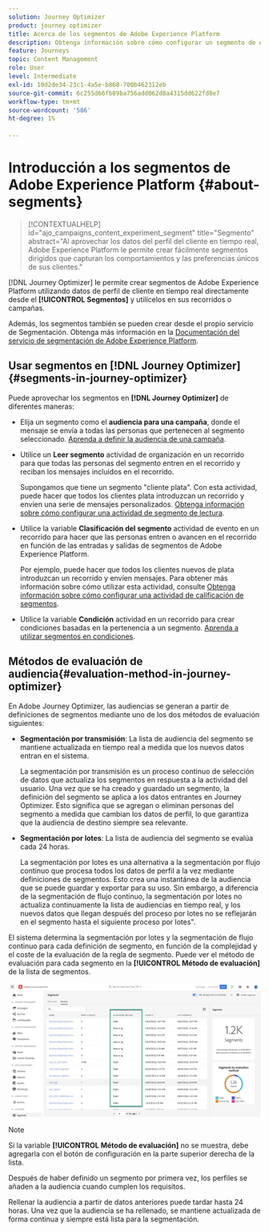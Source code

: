 ```yaml
---
solution: Journey Optimizer
product: journey optimizer
title: Acerca de los segmentos de Adobe Experience Platform
description: Obtenga información sobre cómo configurar un segmento de Adobe Experience Platform
feature: Journeys
topic: Content Management
role: User
level: Intermediate
exl-id: 10d2de34-23c1-4a5e-b868-700b462312eb
source-git-commit: 6c255d66fb89ba756add062d8a4315dd622fd8e7
workflow-type: tm+mt
source-wordcount: '586'
ht-degree: 1%

---
```


# Introducción a los segmentos de Adobe Experience Platform {#about-segments}

>[!CONTEXTUALHELP]
>id="ajo_campaigns_content_experiment_segment"
>title="Segmento"
>abstract="Al aprovechar los datos del perfil del cliente en tiempo real, Adobe Experience Platform le permite crear fácilmente segmentos dirigidos que capturan los comportamientos y las preferencias únicos de sus clientes."

[!DNL Journey Optimizer]  le permite crear segmentos de Adobe Experience Platform utilizando datos de perfil de cliente en tiempo real directamente desde el **[!UICONTROL Segmentos]** y utilícelos en sus recorridos o campañas.

Además, los segmentos también se pueden crear desde el propio servicio de Segmentación. Obtenga más información en la [Documentación del servicio de segmentación de Adobe Experience Platform](https://experienceleague.adobe.com/docs/experience-platform/segmentation/home.html).

## Usar segmentos en [!DNL Journey Optimizer] {#segments-in-journey-optimizer}

Puede aprovechar los segmentos en **[!DNL Journey Optimizer]** de diferentes maneras:

* Elija un segmento como el **audiencia para una campaña**, donde el mensaje se envía a todas las personas que pertenecen al segmento seleccionado. [Aprenda a definir la audiencia de una campaña](../campaigns/create-campaign.md#define-the-audience-audience).

* Utilice un **Leer segmento** actividad de organización en un recorrido para que todas las personas del segmento entren en el recorrido y reciban los mensajes incluidos en el recorrido.

   Supongamos que tiene un segmento &quot;cliente plata&quot;. Con esta actividad, puede hacer que todos los clientes plata introduzcan un recorrido y envíen una serie de mensajes personalizados. [Obtenga información sobre cómo configurar una actividad de segmento de lectura](../building-journeys/read-segment.md#configuring-segment-trigger-activity).

* Utilice la variable **Clasificación del segmento** actividad de evento en un recorrido para hacer que las personas entren o avancen en el recorrido en función de las entradas y salidas de segmentos de Adobe Experience Platform.

   Por ejemplo, puede hacer que todos los clientes nuevos de plata introduzcan un recorrido y envíen mensajes. Para obtener más información sobre cómo utilizar esta actividad, consulte [Obtenga información sobre cómo configurar una actividad de calificación de segmentos](../building-journeys/segment-qualification-events.md).

* Utilice la variable **Condición** actividad en un recorrido para crear condiciones basadas en la pertenencia a un segmento. [Aprenda a utilizar segmentos en condiciones](../building-journeys/condition-activity.md#using-a-segment).

## Métodos de evaluación de audiencia{#evaluation-method-in-journey-optimizer}

En Adobe Journey Optimizer, las audiencias se generan a partir de definiciones de segmentos mediante uno de los dos métodos de evaluación siguientes:

* **Segmentación por transmisión**: La lista de audiencia del segmento se mantiene actualizada en tiempo real a medida que los nuevos datos entran en el sistema.

   La segmentación por transmisión es un proceso continuo de selección de datos que actualiza los segmentos en respuesta a la actividad del usuario. Una vez que se ha creado y guardado un segmento, la definición del segmento se aplica a los datos entrantes en Journey Optimizer. Esto significa que se agregan o eliminan personas del segmento a medida que cambian los datos de perfil, lo que garantiza que la audiencia de destino siempre sea relevante.

* **Segmentación por lotes**: La lista de audiencia del segmento se evalúa cada 24 horas.

   La segmentación por lotes es una alternativa a la segmentación por flujo continuo que procesa todos los datos de perfil a la vez mediante definiciones de segmentos. Esto crea una instantánea de la audiencia que se puede guardar y exportar para su uso. Sin embargo, a diferencia de la segmentación de flujo continuo, la segmentación por lotes no actualiza continuamente la lista de audiencias en tiempo real, y los nuevos datos que llegan después del proceso por lotes no se reflejarán en el segmento hasta el siguiente proceso por lotes&quot;.

El sistema determina la segmentación por lotes y la segmentación de flujo continuo para cada definición de segmento, en función de la complejidad y el coste de la evaluación de la regla de segmento. Puede ver el método de evaluación para cada segmento en la **[!UICONTROL Método de evaluación]** de la lista de segmentos.

![](assets/evaluation-method.png)

>[!NOTE]
>
>Si la variable **[!UICONTROL Método de evaluación]** no se muestra, debe agregarla con el botón de configuración en la parte superior derecha de la lista.

Después de haber definido un segmento por primera vez, los perfiles se añaden a la audiencia cuando cumplen los requisitos.

Rellenar la audiencia a partir de datos anteriores puede tardar hasta 24 horas. Una vez que la audiencia se ha rellenado, se mantiene actualizada de forma continua y siempre está lista para la segmentación.
